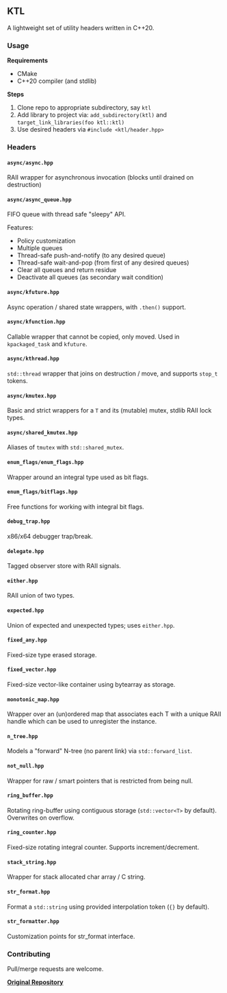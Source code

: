 ## KTL

A lightweight set of utility headers written in C++20.

### Usage

**Requirements**

- CMake
- C++20 compiler (and stdlib)

**Steps**

1. Clone repo to appropriate subdirectory, say `ktl`
1. Add library to project via: `add_subdirectory(ktl)` and `target_link_libraries(foo ktl::ktl)`
1. Use desired headers via `#include <ktl/header.hpp>`

### Headers

#### `async/async.hpp`

RAII wrapper for asynchronous invocation (blocks until drained on destruction)

#### `async/async_queue.hpp`

FIFO queue with thread safe "sleepy" API.

Features:

- Policy customization
- Multiple queues
- Thread-safe push-and-notify (to any desired queue)
- Thread-safe wait-and-pop (from first of any desired queues)
- Clear all queues and return residue
- Deactivate all queues (as secondary wait condition)

#### `async/kfuture.hpp`

Async operation / shared state wrappers, with `.then()` support.

#### `async/kfunction.hpp`

Callable wrapper that cannot be copied, only moved. Used in `kpackaged_task` and `kfuture`.

#### `async/kthread.hpp`

`std::thread` wrapper that joins on destruction / move, and supports `stop_t` tokens.

#### `async/kmutex.hpp`

Basic and strict wrappers for a `T` and its (mutable) mutex, stdlib RAII lock types.

#### `async/shared_kmutex.hpp`

Aliases of `tmutex` with `std::shared_mutex`.

#### `enum_flags/enum_flags.hpp`

Wrapper around an integral type used as bit flags.

#### `enum_flags/bitflags.hpp`

Free functions for working with integral bit flags.

#### `debug_trap.hpp`

x86/x64 debugger trap/break.

#### `delegate.hpp`

Tagged observer store with RAII signals.

#### `either.hpp`

RAII union of two types.

#### `expected.hpp`

Union of expected and unexpected types; uses `either.hpp`.

#### `fixed_any.hpp`

Fixed-size type erased storage.

#### `fixed_vector.hpp`

Fixed-size vector-like container using bytearray as storage.

#### `monotonic_map.hpp`

Wrapper over an (un)ordered map that associates each T with a unique RAII handle which can be used to unregister the instance.

#### `n_tree.hpp`

Models a "forward" N-tree (no parent link) via `std::forward_list`.

#### `not_null.hpp`

Wrapper for raw / smart pointers that is restricted from being null.

#### `ring_buffer.hpp`

Rotating ring-buffer using contiguous storage (`std::vector<T>` by default). Overwrites on overflow.

#### `ring_counter.hpp`

Fixed-size rotating integral counter. Supports increment/decrement.

#### `stack_string.hpp`

Wrapper for stack allocated char array / C string.

#### `str_format.hpp`

Format a `std::string` using provided interpolation token (`{}` by default).

#### `str_formatter.hpp`

Customization points for str_format interface.

### Contributing

Pull/merge requests are welcome.

**[Original Repository](https://github.com/karnkaul/ktl)**
